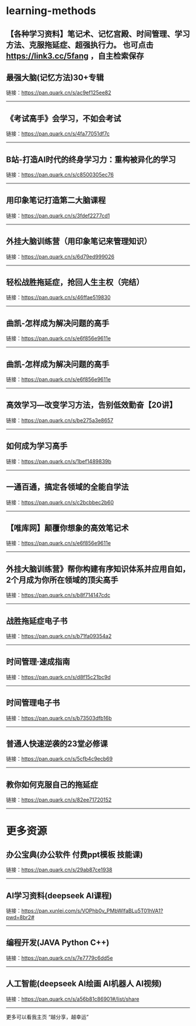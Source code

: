 # learning-methods
【各种学习资料】笔记术、记忆宫殿、时间管理、学习方法、克服拖延症、超强执行力。
也可点击 https://link3.cc/5fang ，自主检索保存
------------------

## 最强大脑(记忆方法)30+专辑
链接：https://pan.quark.cn/s/ac9ef125ee82

------------------
## 《考试高手》会学习，不如会考试
链接：https://pan.quark.cn/s/4fa77051df7c

------------------
## B站-打造AI时代的终身学习力：重构被异化的学习
链接：https://pan.quark.cn/s/c8500305ec76

------------------
## 用印象笔记打造第二大脑课程
链接：https://pan.quark.cn/s/3fdef2277cd1

------------------
## 外挂大脑训练营（用印象笔记来管理知识）
链接：https://pan.quark.cn/s/6d79ed999026

------------------
## 轻松战胜拖延症，抢回人生主权（完结）
链接：https://pan.quark.cn/s/46ffae519830

------------------
## 曲凯-怎样成为解决问题的高手
链接：https://pan.quark.cn/s/e6f856e9611e

------------------
## 曲凯-怎样成为解决问题的高手
链接：https://pan.quark.cn/s/e6f856e9611e

------------------
## 高效学习—改变学习方法，告别低效勤奋【20讲】
链接：https://pan.quark.cn/s/be275a3e8657

------------------
## 如何成为学习高手
链接：https://pan.quark.cn/s/1bef1489839b

------------------
## 一通百通，搞定各领域的全能自学法
链接：https://pan.quark.cn/s/c2bcbbec2b60

------------------
## 【唯库网】颠覆你想象的高效笔记术
链接：https://pan.quark.cn/s/e6f856e9611e

------------------
## 外挂大脑训练营》帮你构建有序知识体系并应用自如，2个月成为你所在领域的顶尖高手
链接：https://pan.quark.cn/s/b8f714147cdc

------------------
## 战胜拖延症电子书
链接：https://pan.quark.cn/s/b71fa09354a2

------------------
## 时间管理·速成指南
链接：https://pan.quark.cn/s/d8f15c21bc9d

------------------
## 时间管理电子书
链接：https://pan.quark.cn/s/b73503dfb16b

------------------
## 普通人快速逆袭的23堂必修课
链接：https://pan.quark.cn/s/5cfb4c9ecb69

------------------
## 教你如何克服自己的拖延症
链接：https://pan.quark.cn/s/82ee71720152

------------------
# 更多资源
## 办公宝典(办公软件 付费ppt模板 技能课)
链接：https://pan.quark.cn/s/29ab87ce1938

------------------
## AI学习资料(deepseek Al课程)
链接：https://pan.xunlei.com/s/VOPhb0v_PMbWlfaBLu5T01hVA1?pwd=8br2#

------------------
## 编程开发(JAVA Python C++)
链接：https://pan.quark.cn/s/7e7779c6dd5e

------------------
## 人工智能(deepseek Al绘画 AI机器人 AI视频)
链接：https://pan.quark.cn/s/a56b81c86901#/list/share

------------------
更多可以看我主页
“越分享，越幸运”


